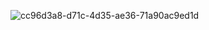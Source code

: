 ![cc96d3a8-d71c-4d35-ae36-71a90ac9ed1d](https://user-images.githubusercontent.com/59265591/126071308-dcd6916a-1333-4381-87bc-4a953610e4b4.jpeg)

